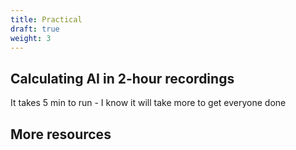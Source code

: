 ```yaml
---
title: Practical
draft: true
weight: 3
---
```


## Calculating AI in 2-hour recordings

It takes 5 min to run - I know it will take more to get everyone done

## More resources

